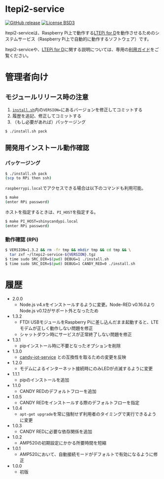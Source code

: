 ltepi2-service
===

[![GitHub release](https://img.shields.io/github/release/CANDY-LINE/ltepi2-service.svg)](https://github.com/CANDY-LINE/ltepi2-service/releases/latest)
[![License BSD3](https://img.shields.io/github/license/CANDY-LINE/ltepi2-service.svg)](http://opensource.org/licenses/BSD-3-Clause)

ltepi2-serviceは、Raspberry Pi上で動作する[LTEPi for D](http://www.candy-line.io/proandsv.html#ltepiford)を動作させるためのシステムサービス（Raspberry Pi上で自動的に動作するソフトウェア）です。

ltepi2-serviceや、[LTEPi for D](http://www.candy-line.io/proandsv.html#ltepiford)に関する説明については、専用の[利用ガイド](https://github.com/CANDY-LINE/LTEPi2-info/blob/master/README.md)をご覧ください。

# 管理者向け
## モジュールリリース時の注意
1. [`install.sh`](install.sh)内の`VERSION=`にあるバージョンを修正してコミットする
1. 履歴を追記、修正してコミットする
1. （もし必要があれば）パッケージング
```bash
$ ./install.sh pack
```

## 開発用インストール動作確認
### パッケージング

```bash
$ ./install.sh pack
(scp to RPi then ssh)
```

`raspberrypi.local`でアクセスできる場合は以下のコマンドも利用可能。
```bash
$ make
(enter RPi password)
```

ホストを指定するときは、`PI_HOST`を指定する。
```bash
$ make PI_HOST=shinycandypi.local
(enter RPi password)
```

### 動作確認 (RPi)

```bash
$ VERSION=1.3.2 && rm -fr tmp && mkdir tmp && cd tmp && \
  tar zxf ~/ltepi2-service-${VERSION}.tgz
$ time sudo SRC_DIR=$(pwd) DEBUG=1 ./install.sh
$ time sudo SRC_DIR=$(pwd) DEBUG=1 CANDY_RED=0 ./install.sh
```

# 履歴
* 2.0.0
    - Node.js v4.xをインストールするように変更。Node-RED v0.16.0より Node.js v0.12がサポート外となったため
* 1.3.2
    - FTDI USBモジュールをRaspberry Piに差し込んだまま起動すると、LTEモデムが正しく動作しない問題を修正
    - シャットダウン時にサービスが正常終了しない問題を修正
* 1.3.1
    - pipインストール時に不要となったオプションを削除
* 1.3.0
    - [candy-iot-service](https://github.com/CANDY-LINE/candy-iot-service) との互換性を取るための変更を反映
* 1.2.0
    - モデムによるインターネット接続時にのみLEDが点滅するように変更
* 1.1.1
    - pipのインストールを追加
* 1.1.0
    - CANDY REDのデフォルトフローを追加
* 1.0.5
    - CANDY REDをインストールする際のデフォルトフローを指定
* 1.0.4
    - `apt-get upgrade`を常に強制せず利用者のタイミングで実行できるように変更
* 1.0.3
    - CANDY REDに必要な依存関係を追加
* 1.0.2
    - AMP520の初期設定にかかる所要時間を短縮
* 1.0.1
    - AMP520において、自動接続モードがデフォルトで有効になるように修正
* 1.0.0
    - 初版
